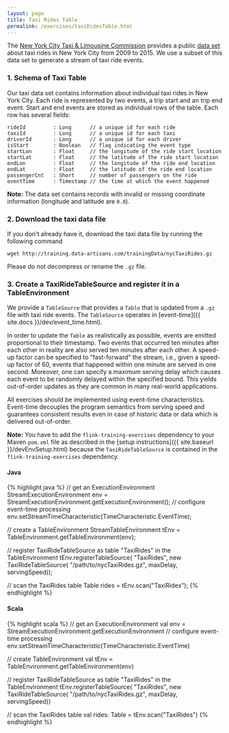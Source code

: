 ```yaml
---
layout: page
title: Taxi Rides Table
permalink: /exercises/taxiRidesTable.html
---
```


The [New York City Taxi & Limousine Commission](http://www.nyc.gov/html/tlc/html/home/home.shtml) provides a public [data set](https://uofi.app.box.com/NYCtaxidata) about taxi rides in New York City from 2009 to 2015. We use a subset of this data set to generate a stream of taxi ride events.

### 1. Schema of Taxi Table

Our taxi data set contains information about individual taxi rides in New York City.
Each ride is represented by two events, a trip start and an trip end event.
Start and end events are stored as individual rows of the table.
Each row has several fields:

~~~
rideId         : Long      // a unique id for each ride
taxiId         : Long      // a unique id for each taxi
driverId       : Long      // a unique id for each driver
isStart        : Boolean   // flag indicating the event type
startLon       : Float     // the longitude of the ride start location
startLat       : Float     // the latitude of the ride start location
endLon         : Float     // the longitude of the ride end location
endLat         : Float     // the latitude of the ride end location
passengerCnt   : Short     // number of passengers on the ride
eventTime      : Timestamp // the time at which the event happened
~~~

**Note:** The data set contains records with invalid or missing coordinate information (longitude and latitude are `0.0`).

### 2. Download the taxi data file

If you don't already have it, download the taxi data file by running the following command

~~~~
wget http://training.data-artisans.com/trainingData/nycTaxiRides.gz
~~~~

Please do not decompress or rename the `.gz` file.

### 3. Create a TaxiRideTableSource and register it in a TableEnvironment

We provide a `TableSource` that provides a `Table` that is updated from a `.gz` file with taxi ride events. The `TableSource` operates in [event-time]({{ site.docs }}/dev/event_time.html).

In order to update the `Table` as realistically as possible, events are emitted proportional to their timestamp. Two events that occurred ten minutes after each other in reality are also served ten minutes after each other. A speed-up factor can be specified to "fast-forward" the stream, i.e., given a speed-up factor of 60, events that happened within one minute are served in one second. Moreover, one can specify a maximum serving delay which causes each event to be randomly delayed within the specified bound. This yields out-of-order updates as they are common in many real-world applications.

All exercises should be implemented using event-time characteristics. Event-time decouples the program semantics from serving speed and guarantees consistent results even in case of historic data or data which is delivered out-of-order.

**Note:** You have to add the `flink-training-exercises` dependency to your Maven `pom.xml` file as described in the [setup instructions]({{ site.baseurl }}/devEnvSetup.html) because the `TaxiRideTableSource` is contained in the `flink-training-exercises` dependency.

#### Java

{% highlight java %}
// get an ExecutionEnvironment
StreamExecutionEnvironment env =
  StreamExecutionEnvironment.getExecutionEnvironment();
// configure event-time processing
env.setStreamTimeCharacteristic(TimeCharacteristic.EventTime);

// create a TableEnvironment
StreamTableEnvironment tEnv = TableEnvironment.getTableEnvironment(env);

// register TaxiRideTableSource as table "TaxiRides" in the TableEnvironment
tEnv.registerTableSource(
  "TaxiRides",
  new TaxiRideTableSource(
    "/path/to/nycTaxiRides.gz", maxDelay, servingSpeed));

// scan the TaxiRides table
Table rides = tEnv.scan("TaxiRides");
{% endhighlight %}

#### Scala

{% highlight scala %}
// get an ExecutionEnvironment
val env = StreamExecutionEnvironment.getExecutionEnvironment
// configure event-time processing
env.setStreamTimeCharacteristic(TimeCharacteristic.EventTime)

// create TableEnvironment
val tEnv = TableEnvironment.getTableEnvironment(env)

// register TaxiRideTableSource as table "TaxiRides" in the TableEnvironment
tEnv.registerTableSource(
  "TaxiRides",
  new TaxiRideTableSource(
    "/path/to/nycTaxiRides.gz", maxDelay, servingSpeed))

// scan the TaxiRides table
val rides: Table = tEnv.scan("TaxiRides")
{% endhighlight %}
